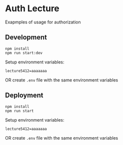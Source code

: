 # Auth Lecture

Exapmples of usage for authorization


## Development
```
npm install
npm run start:dev
```
Setup environment variables:
```
lecture5412=aaaaaaa
```
OR 
create `.env` file 
with the same environment variables


## Deployment

```
npm install
npm run start
```

Setup environment variables:
```
lecture5412=aaaaaaa
```
OR 
create `.env` file 
with the same environment variables